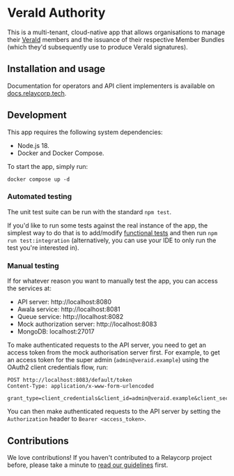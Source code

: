 # VeraId Authority

This is a multi-tenant, cloud-native app that allows organisations to manage their [VeraId](https://veraid.net) members and the issuance of their respective Member Bundles (which they'd subsequently use to produce VeraId signatures).

## Installation and usage

Documentation for operators and API client implementers is available on [docs.relaycorp.tech](https://docs.relaycorp.tech/veraid-authority/).

## Development

This app requires the following system dependencies:

- Node.js 18.
- Docker and Docker Compose.

To start the app, simply run:

```
docker compose up -d
```

### Automated testing

The unit test suite can be run with the standard `npm test`.

If you'd like to run some tests against the real instance of the app, the simplest way to do that is to add/modify [functional tests](./src/functionalTests) and then run `npm run test:integration` (alternatively, you can use your IDE to only run the test you're interested in).

### Manual testing

If for whatever reason you want to manually test the app, you can access the services at:

- API server: http://localhost:8080
- Awala service: http://localhost:8081
- Queue service: http://localhost:8082
- Mock authorization server: http://localhost:8083
- MongoDB: localhost:27017

To make authenticated requests to the API server, you need to get an access token from the mock authorisation server first. For example, to get an access token for the super admin (`admin@veraid.example`) using the OAuth2 client credentials flow, run:

```http
POST http://localhost:8083/default/token
Content-Type: application/x-www-form-urlencoded

grant_type=client_credentials&client_id=admin@veraid.example&client_secret=s3cr3t
```

You can then make authenticated requests to the API server by setting the `Authorization` header to `Bearer <access_token>`.

## Contributions

We love contributions! If you haven't contributed to a Relaycorp project before, please take a minute to [read our guidelines](https://github.com/relaycorp/.github/blob/master/CONTRIBUTING.md) first.
